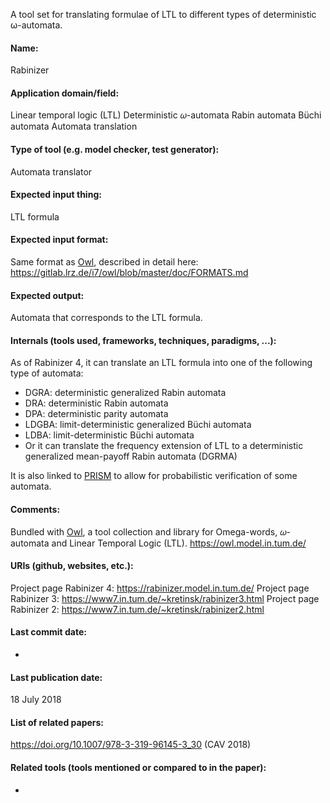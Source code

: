 A tool set for translating formulae of LTL to different types of deterministic ω-automata.

#### Name:
Rabinizer

#### Application domain/field:
Linear temporal logic (LTL)
Deterministic 𝜔-automata
Rabin automata
Büchi automata
Automata translation

#### Type of tool (e.g. model checker, test generator):
Automata translator

#### Expected input thing:
LTL formula

#### Expected input format:
Same format as [Owl](Owl.md), described in detail here: https://gitlab.lrz.de/i7/owl/blob/master/doc/FORMATS.md

#### Expected output:
Automata that corresponds to the LTL formula.

#### Internals (tools used, frameworks, techniques, paradigms, ...):
As of Rabinizer 4, it can translate an LTL formula into one of the following type of automata:
- DGRA: deterministic generalized Rabin automata
- DRA: deterministic Rabin automata
- DPA: deterministic parity automata
- LDGBA: limit-deterministic generalized Büchi automata
- LDBA: limit-deterministic Büchi automata
- Or it can translate the frequency extension of LTL to a deterministic generalized mean-payoff Rabin automata (DGRMA)

It is also linked to [PRISM](Checkers/PRISM.md) to allow for probabilistic verification of some automata.

#### Comments:
Bundled with [Owl](Owl.md), a tool collection and library for Omega-words, 𝜔-automata and Linear Temporal Logic (LTL). https://owl.model.in.tum.de/

#### URIs (github, websites, etc.):
Project page Rabinizer 4: https://rabinizer.model.in.tum.de/
Project page Rabinizer 3: https://www7.in.tum.de/~kretinsk/rabinizer3.html
Project page Rabinizer 2: https://www7.in.tum.de/~kretinsk/rabinizer2.html

#### Last commit date:
-

#### Last publication date:
18 July 2018

#### List of related papers:
https://doi.org/10.1007/978-3-319-96145-3_30 (CAV 2018)

#### Related tools (tools mentioned or compared to in the paper):
-